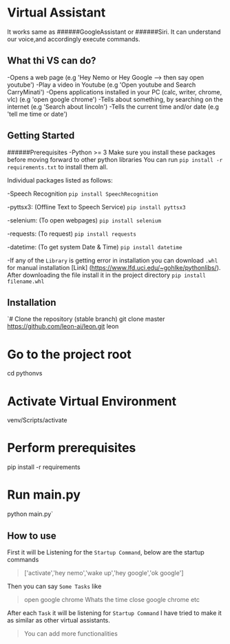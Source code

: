 # Virtual Assistant
It works same as ######GoogleAssistant or ######Siri. It can understand our voice,and accordingly execute commands.

## What thi VS can do?
-Opens a web page (e.g 'Hey Nemo or Hey Google --> then say open youtube')
-Play a video in Youtube (e.g 'Open youtube and Search CarryMinati')
-Opens applications installed in your PC (calc, writer, chrome, vlc) (e.g 'open google chrome')
-Tells about something, by searching on the internet (e.g 'Search about lincoln')
-Tells the current time and/or date (e.g 'tell me time or date')

## Getting Started
######Prerequisites
-Python >= 3
Make sure you install these packages before moving forward to other python libraries
You can run `pip install -r requirements.txt` to install them all.

Individual packages listed as follows:

-Speech Recognition
`pip install SpeechRecognition`

-pyttsx3: (Offline Text to Speech Service)
`pip install pyttsx3`

-selenium: (To open webpages)
`pip install selenium`

-requests: (To request)
`pip install requests`

-datetime: (To get system Date & Time)
`pip install datetime`

-If any of the `Library` is getting error in installation you can download `.whl` for manual installation [Link] (https://www.lfd.uci.edu/~gohlke/pythonlibs/).
After downloading the file install it in the project directory
`pip install filename.whl`

## Installation

`# Clone the repository (stable branch)
git clone  master https://github.com/leon-ai/leon.git leon

# Go to the project root
cd pythonvs

# Activate Virtual Environment
venv/Scripts/activate

# Perform prerequisites
pip install -r requirements

# Run main.py
python main.py`

## How to use

First it will be Listening for the `Startup Command`, below are the startup commands
> ['activate','hey nemo','wake up','hey google','ok google']

Then you can say `Some Tasks` like
> open google chrome
> Whats the time
> close google chrome
etc

After each `Task` it will be listening for `Startup Command`
I have tried to make it as similar as other virtual assistants.

> You can add more functionalities

